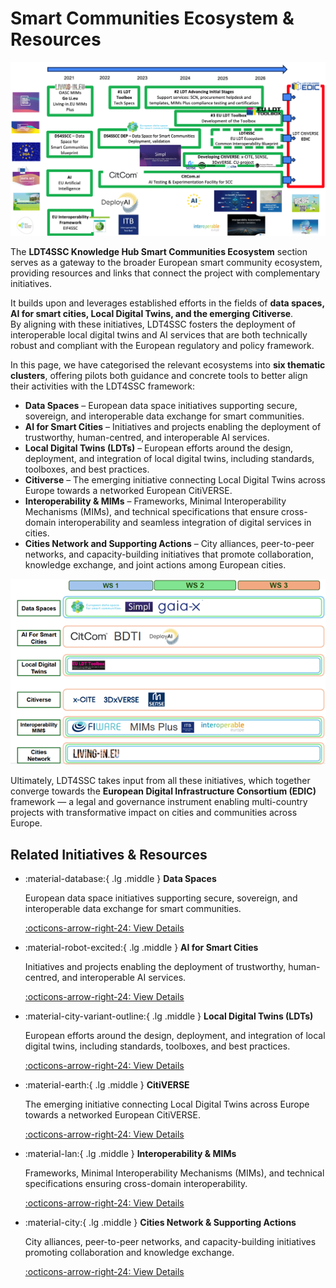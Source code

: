# Smart Communities Ecosystem & Resources

![Ecosystem Logo](assets/ecosystem.png)

The **LDT4SSC Knowledge Hub Smart Communities Ecosystem** section serves as a gateway to the broader European smart community ecosystem, providing resources and links that connect the project with complementary initiatives.  

It builds upon and leverages established efforts in the fields of **data spaces, AI for smart cities, Local Digital Twins, and the emerging Citiverse**.  
By aligning with these initiatives, LDT4SSC fosters the deployment of interoperable local digital twins and AI services that are both technically robust and compliant with the European regulatory and policy framework.  

In this page, we have categorised the relevant ecosystems into **six thematic clusters**, offering pilots both guidance and concrete tools to better align their activities with the LDT4SSC framework:  

- **Data Spaces** – European data space initiatives supporting secure, sovereign, and interoperable data exchange for smart communities.  
- **AI for Smart Cities** – Initiatives and projects enabling the deployment of trustworthy, human-centred, and interoperable AI services.  
- **Local Digital Twins (LDTs)** – European efforts around the design, deployment, and integration of local digital twins, including standards, toolboxes, and best practices.  
- **Citiverse** – The emerging initiative connecting Local Digital Twins across Europe towards a networked European CitiVERSE.  
- **Interoperability & MIMs** – Frameworks, Minimal Interoperability Mechanisms (MIMs), and technical specifications that ensure cross-domain interoperability and seamless integration of digital services in cities.  
- **Cities Network and Supporting Actions** – City alliances, peer-to-peer networks, and capacity-building initiatives that promote collaboration, knowledge exchange, and joint actions among European cities.  


![Ecosystem Logo](assets/cluster.png)

Ultimately, LDT4SSC takes input from all these initiatives, which together converge towards the **European Digital Infrastructure Consortium (EDIC)** framework — a legal and governance instrument enabling multi-country projects with transformative impact on cities and communities across Europe.  



## Related Initiatives & Resources

<div class="grid cards" markdown>

-   :material-database:{ .lg .middle } __Data Spaces__  

    European data space initiatives supporting secure, sovereign, and interoperable data exchange for smart communities.  

    [:octicons-arrow-right-24: View Details](communities_content/Data_Spaces_Related_Initiatives.md)


-   :material-robot-excited:{ .lg .middle } __AI for Smart Cities__  

    Initiatives and projects enabling the deployment of trustworthy, human-centred, and interoperable AI services.  

    [:octicons-arrow-right-24: View Details](communities_content/AI_For_Smart_Cities_Related_Initiatives.md)

-   :material-city-variant-outline:{ .lg .middle } __Local Digital Twins (LDTs)__  

    European efforts around the design, deployment, and integration of local digital twins, including standards, toolboxes, and best practices.  

    [:octicons-arrow-right-24: View Details](communities_content/Local_Digital_Twins_Related_Initiatives.md)

-   :material-earth:{ .lg .middle } __CitiVERSE__  
 
    The emerging initiative connecting Local Digital Twins across Europe towards a networked European CitiVERSE.  

    [:octicons-arrow-right-24: View Details](communities_content/CitiVerse_Related_Initiatives.md)

-   :material-lan:{ .lg .middle } __Interoperability & MIMs__  
 
    Frameworks, Minimal Interoperability Mechanisms (MIMs), and technical specifications ensuring cross-domain interoperability.  

    [:octicons-arrow-right-24: View Details](communities_content/Interoperability_and_MIMs_Related_Initiatives.md)

-   :material-city:{ .lg .middle } __Cities Network & Supporting Actions__  

    City alliances, peer-to-peer networks, and capacity-building initiatives promoting collaboration and knowledge exchange.  

    [:octicons-arrow-right-24: View Details](communities_content/Cities_Network_Related_Initiatives.md)

</div>